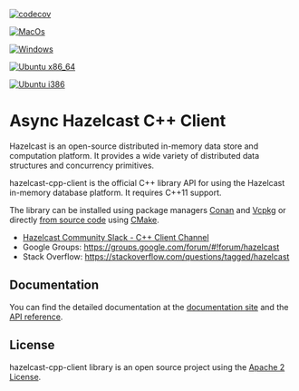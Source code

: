 [![codecov](https://codecov.io/gh/hazelcast/hazelcast-cpp-client/branch/master/graph/badge.svg)](https://codecov.io/gh/hazelcast/hazelcast-cpp-client)

[![MacOs](https://github.com/hazelcast/hazelcast-cpp-client/actions/workflows/nightly-macos-x86_64.yml/badge.svg)](https://github.com/hazelcast/hazelcast-cpp-client/actions/workflows/nightly-macos-x86_64.yml)

[![Windows](https://github.com/hazelcast/hazelcast-cpp-client/actions/workflows/nightly-windows.yml/badge.svg)](https://github.com/hazelcast/hazelcast-cpp-client/actions/workflows/nightly-windows.yml)

[![Ubuntu x86_64](https://github.com/hazelcast/hazelcast-cpp-client/actions/workflows/nightly-ubuntu-x86_64.yml/badge.svg)](https://github.com/hazelcast/hazelcast-cpp-client/actions/workflows/nightly-ubuntu-x86_64.yml)

[![Ubuntu i386](https://github.com/hazelcast/hazelcast-cpp-client/actions/workflows/nightly-ubuntu-i386.yml/badge.svg)](https://github.com/hazelcast/hazelcast-cpp-client/actions/workflows/nightly-ubuntu-i386.yml)

# Async Hazelcast C++ Client

Hazelcast is an open-source distributed in-memory data store and computation platform. It provides a wide variety of distributed data structures and concurrency primitives.

hazelcast-cpp-client is the official C++ library API for using the Hazelcast in-memory database platform. It requires C++11 support.  

The library can be installed using package managers [Conan](https://github.com/hazelcast/hazelcast-cpp-client/blob/master/Reference_Manual.md#111-conan-users) and [Vcpkg](https://github.com/hazelcast/hazelcast-cpp-client/blob/master/Reference_Manual.md#112-vcpkg-users) or directly [from source code](https://github.com/hazelcast/hazelcast-cpp-client/blob/master/Reference_Manual.md#113-install-from-source-code-using-cmake) using [CMake](https://cmake.org/).

* [Hazelcast Community Slack - C++ Client Channel](https://hazelcastcommunity.slack.com/channels/cpp-client)
* Google Groups: https://groups.google.com/forum/#!forum/hazelcast
* Stack Overflow: https://stackoverflow.com/questions/tagged/hazelcast

## Documentation

You can find the detailed documentation at the [documentation site](https://hazelcast.github.io/hazelcast-cpp-client/doc-index.html) and the [API reference](https://hazelcast.github.io/hazelcast-cpp-client/api-index.html).

## License

hazelcast-cpp-client library is an open source project using the [Apache 2 License](https://github.com/hazelcast/hazelcast-cpp-client/blob/master/LICENSE).

